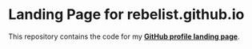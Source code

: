 # Landing Page for rebelist.github.io

This repository contains the code for my **[GitHub profile landing page](https://rebelist.github.io/)**.
